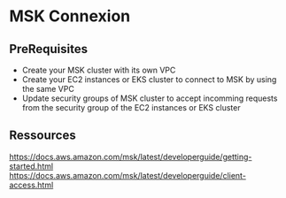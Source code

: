 # MSK Connexion

## PreRequisites

- Create your MSK cluster with its own VPC
- Create your EC2 instances or EKS cluster to connect to MSK by using the same VPC
- Update security groups of MSK cluster to accept incomming requests from the security group of the EC2 instances or EKS cluster

## Ressources

https://docs.aws.amazon.com/msk/latest/developerguide/getting-started.html
https://docs.aws.amazon.com/msk/latest/developerguide/client-access.html
